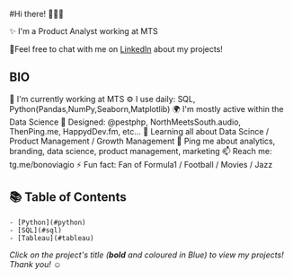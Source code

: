 
#Hi there! 🙋🏻‍♀️

 ✨ I'm a Product Analyst working at MTS 

  🍑Feel free to chat with me on [LinkedIn](https://www.linkedin.com/in//) about my projects!
## BIO

   🏢 I'm currently working at MTS
   ⚙️ I use daily: SQL, Python(Pandas,NumPy,Seaborn,Matplotlib)
   🌍 I'm mostly active within the Data Science
   💅 Designed: @pestphp, NorthMeetsSouth.audio, ThenPing.me, HappydDev.fm, etc…
   🌱 Learning all about Data Scince / Product Management / Growth Management
   💬 Ping me about analytics, branding, data science, product management, marketing
   📫 Reach me: tg.me/bonoviagio 
   ⚡️ Fun fact: Fan of Formula1 / Football / Movies / Jazz

## 📚 Table of Contents

    - [Python](#python)
    - [SQL](#sql)
    - [Tableau](#tableau)

_Click on the project's title (**bold** and coloured in Blue) to view my projects! Thank you! ☺️_

